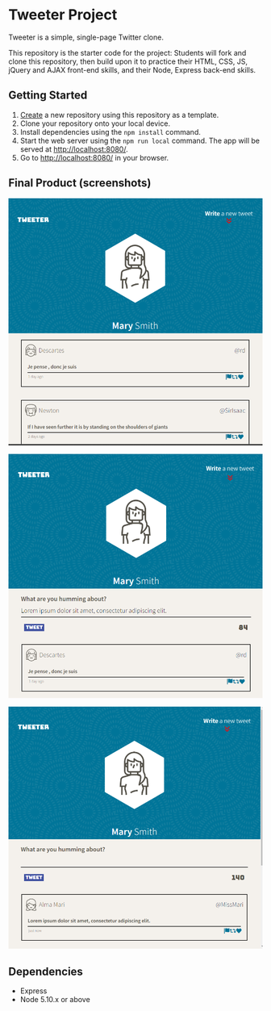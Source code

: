 # Tweeter Project

Tweeter is a simple, single-page Twitter clone.

This repository is the starter code for the project: Students will fork and clone this repository, then build upon it to practice their HTML, CSS, JS, jQuery and AJAX front-end skills, and their Node, Express back-end skills.

## Getting Started

1. [Create](https://docs.github.com/en/repositories/creating-and-managing-repositories/creating-a-repository-from-a-template) a new repository using this repository as a template.
2. Clone your repository onto your local device.
3. Install dependencies using the `npm install` command.
3. Start the web server using the `npm run local` command. The app will be served at <http://localhost:8080/>.
4. Go to <http://localhost:8080/> in your browser.


## Final Product (screenshots)

!["Screenshot-1"](https://github.com/AD202310/tweeter/blob/master/docs/tweet-box1.png?raw=true)

!["Screenshot-2"](https://github.com/AD202310/tweeter/blob/master/docs/tweet-box2.png?raw=true)

!["Screenshot-3"](https://github.com/AD202310/tweeter/blob/master/docs/tweet-box3.png?raw=true)


## Dependencies

- Express
- Node 5.10.x or above


